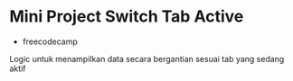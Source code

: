 # Mini Project Switch Tab Active

- freecodecamp

Logic untuk menampilkan data secara bergantian sesuai tab yang sedang aktif
